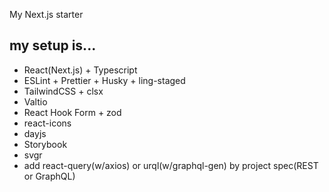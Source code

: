 My Next.js starter

## my setup is...

- React(Next.js) + Typescript
- ESLint + Prettier + Husky + ling-staged
- TailwindCSS + clsx
- Valtio
- React Hook Form + zod
- react-icons
- dayjs
- Storybook
- svgr
- add react-query(w/axios) or urql(w/graphql-gen) by project spec(REST or GraphQL)
